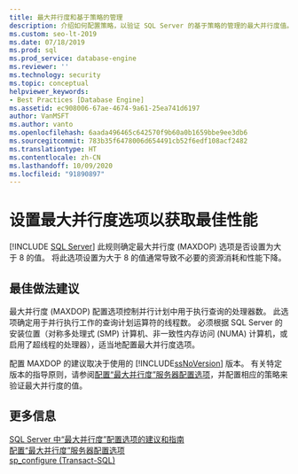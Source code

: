 ```yaml
---
title: 最大并行度和基于策略的管理
description: 介绍如何配置策略，以验证 SQL Server 的基于策略的管理的最大并行度值。
ms.custom: seo-lt-2019
ms.date: 07/18/2019
ms.prod: sql
ms.prod_service: database-engine
ms.reviewer: ''
ms.technology: security
ms.topic: conceptual
helpviewer_keywords:
- Best Practices [Database Engine]
ms.assetid: ec908006-67ae-4674-9a61-25ea741d6197
author: VanMSFT
ms.author: vanto
ms.openlocfilehash: 6aada496465c642570f9b60a0b1659bbe9ee3db6
ms.sourcegitcommit: 783b35f6478006d654491cb52f6edf108acf2482
ms.translationtype: HT
ms.contentlocale: zh-CN
ms.lasthandoff: 10/09/2020
ms.locfileid: "91890897"
---
```

# <a name="set-the-max-degree-of-parallelism-option-for-optimal-performance"></a>设置最大并行度选项以获取最佳性能
 [!INCLUDE [SQL Server](../../includes/applies-to-version/sqlserver.md)]
  此规则确定最大并行度 (MAXDOP) 选项是否设置为大于 8 的值。 将此选项设置为大于 8 的值通常导致不必要的资源消耗和性能下降。  
  
## <a name="best-practice-recommendations"></a>最佳做法建议  
 最大并行度 (MAXDOP) 配置选项控制并行计划中用于执行查询的处理器数。 此选项确定用于并行执行工作的查询计划运算符的线程数。 必须根据 SQL Server 的安装位置（对称多处理式 (SMP) 计算机、非一致性内存访问 (NUMA) 计算机，或启用了超线程的处理器），适当地配置最大并行度选项。 
 
 配置 MAXDOP 的建议取决于使用的 [!INCLUDE[ssNoVersion](../../includes/ssnoversion-md.md)] 版本。 有关特定版本的指导原则，请参阅[配置“最大并行度”服务器配置选项](../../database-engine/configure-windows/configure-the-max-degree-of-parallelism-server-configuration-option.md#Guidelines)，并配置相应的策略来验证最大并行度的值。     
  
## <a name="for-more-information"></a>更多信息  
 [SQL Server 中“最大并行度”配置选项的建议和指南](../../database-engine/configure-windows/configure-the-max-degree-of-parallelism-server-configuration-option.md)    
 [配置“最大并行度”服务器配置选项](../../database-engine/configure-windows/configure-the-max-degree-of-parallelism-server-configuration-option.md#Guidelines)     
 [sp_configure &#40;Transact-SQL&#41;](../../relational-databases/system-stored-procedures/sp-configure-transact-sql.md)     
